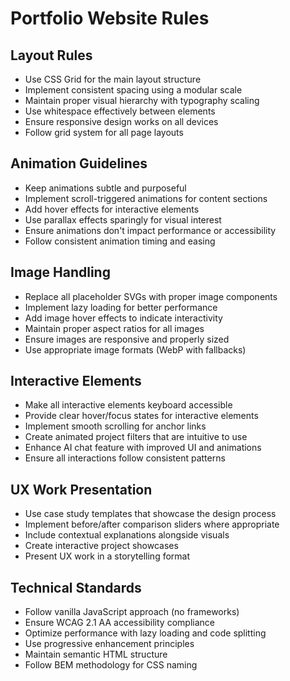 
# Portfolio Website Rules

## Layout Rules
- Use CSS Grid for the main layout structure
- Implement consistent spacing using a modular scale
- Maintain proper visual hierarchy with typography scaling
- Use whitespace effectively between elements
- Ensure responsive design works on all devices
- Follow grid system for all page layouts

## Animation Guidelines
- Keep animations subtle and purposeful
- Implement scroll-triggered animations for content sections
- Add hover effects for interactive elements
- Use parallax effects sparingly for visual interest
- Ensure animations don't impact performance or accessibility
- Follow consistent animation timing and easing

## Image Handling
- Replace all placeholder SVGs with proper image components
- Implement lazy loading for better performance
- Add image hover effects to indicate interactivity
- Maintain proper aspect ratios for all images
- Ensure images are responsive and properly sized
- Use appropriate image formats (WebP with fallbacks)

## Interactive Elements
- Make all interactive elements keyboard accessible
- Provide clear hover/focus states for interactive elements
- Implement smooth scrolling for anchor links
- Create animated project filters that are intuitive to use
- Enhance AI chat feature with improved UI and animations
- Ensure all interactions follow consistent patterns

## UX Work Presentation
- Use case study templates that showcase the design process
- Implement before/after comparison sliders where appropriate
- Include contextual explanations alongside visuals
- Create interactive project showcases
- Present UX work in a storytelling format

## Technical Standards
- Follow vanilla JavaScript approach (no frameworks)
- Ensure WCAG 2.1 AA accessibility compliance
- Optimize performance with lazy loading and code splitting
- Use progressive enhancement principles
- Maintain semantic HTML structure
- Follow BEM methodology for CSS naming
